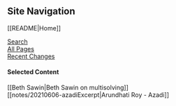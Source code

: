 ## Site Navigation

[[README|Home]] 

[Search](/search.html)  
[All Pages](/all-pages.html)  
[Recent Changes](/recent-pages.html)   
#### Selected Content

[[Beth Sawin|Beth Sawin on multisolving]]  
[[notes/20210606-azadiExcerpt|Arundhati Roy - Azadi]]  


